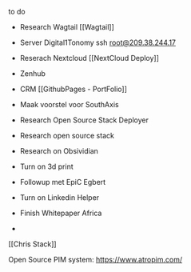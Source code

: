 to do 

- Research Wagtail [[Wagtail]]
- Server Digital1Tonomy  ssh root@209.38.244.17
- Reserach Nextcloud [[NextCloud Deploy]]
- Zenhub
- CRM [[GithubPages - PortFolio]]
- Maak voorstel voor SouthAxis
- Research Open Source Stack Deployer 
- Research open source stack
- Research on Obsividian
- Turn on 3d print
- Followup met EpiC Egbert
- Turn on Linkedin Helper

- Finish Whitepaper Africa
-

[[Chris Stack]]


Open Source PIM system:
https://www.atropim.com/


